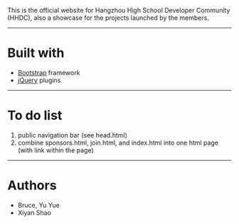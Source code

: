 This is the official website for Hangzhou High School Developer Community (HHDC), also a showcase for the projects launched by the members.

------

# Built with

* [Bootstrap](http://getbootstrap.com/) framework
* [jQuery](http://jquery.com/) plugins

------

# To do list

1. public navigation bar (see head.html)
2. combine sponsors.html, join.html, and index.html into one html page (with link within the page)

---

# Authors

* Bruce, Yu Yue
* Xiyan Shao